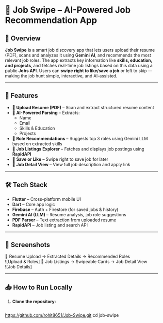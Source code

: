 # 🎯 Job Swipe – AI-Powered Job Recommendation App

## 📌 Overview
**Job Swipe** is a smart job discovery app that lets users upload their resume (PDF), scans and analyzes it using **Gemini AI**, and recommends the most relevant job roles. The app extracts key information like **skills, education, and projects**, and fetches real-time job listings based on this data using a public **Jobs API**. Users can **swipe right to like/save a job** or left to skip — making the job hunt simple, interactive, and AI-assisted.

---

## 🚀 Features

- 📄 **Upload Resume (PDF)** – Scan and extract structured resume content  
- 🤖 **AI-Powered Parsing** – Extracts:
  - Name
  - Email
  - Skills & Education
  - Projects  
- 🎯 **Role Recommendations** – Suggests top 3 roles using Gemini LLM based on extracted skills  
- 🧭 **Job Listings Explorer** – Fetches and displays job postings using **RapidAPI**  
- 💾 **Save or Like** – Swipe right to save job for later  
- 🔗 **Job Detail View** – View full job description and apply link

---

## 🛠️ Tech Stack

- **Flutter** – Cross-platform mobile UI  
- **Dart** – Core app logic  
- **Firebase** – Auth + Firestore (for saved jobs & history)  
- **Gemini AI (LLM)** – Resume analysis, job role suggestions  
- **PDF Parser** – Text extraction from uploaded resume  
- **RapidAPI** – Job listing and search API

---

## 📱 Screenshots

📍 Resume Upload → Extracted Details → Recommended Roles  
![Upload & Roles]
📍 Job Listings → Swipeable Cards → Job Detail View  
![Job Details]

---

## 📥 How to Run Locally

1. **Clone the repository:**
   ```bash
  https://github.com/rohit8651/Job-Swipe.git
  cd job-swipe
